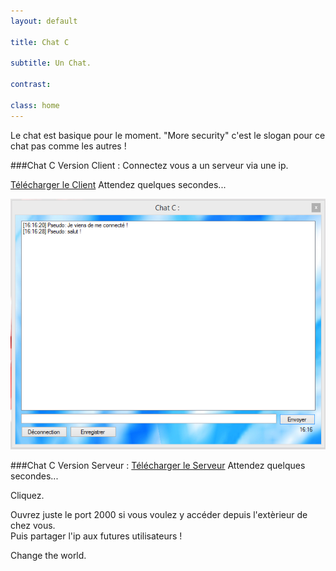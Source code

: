 ```yaml
---
layout: default

title: Chat C

subtitle: Un Chat.

contrast:

class: home
---
```


Le chat est basique pour le moment.
"More security" c'est le slogan pour ce chat pas comme les autres !

###Chat C Version Client :
Connectez vous a un serveur via une ip.    

<a href="https://raw.githubusercontent.com/cedced19/ChatC/master/setup/ChatC.exe" class="btn">Télécharger le Client</a>
Attendez quelques secondes...  

![](demo.png)

###Chat C Version Serveur :
<a href="https://raw.githubusercontent.com/cedced19/ChatC/master/setup/ServeurChat.exe" class="btn">Télécharger le Serveur</a>
Attendez quelques secondes...    

Cliquez.  

Ouvrez juste le port 2000 si vous voulez y accéder depuis l'extèrieur de chez vous.  
Puis partager l'ip aux futures utilisateurs !  
  
Change the world.  
